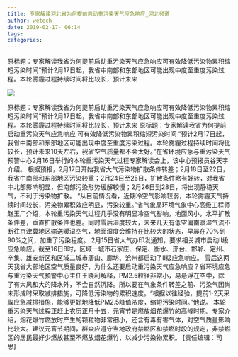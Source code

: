 ```yaml
---
title: 专家解读河北省为何提前启动重污染天气应急响应_河北频道
author: wetech
date: 2019-02-17- 06:14
tags: 
categories: 
---
```

原标题：专家解读我省为何提前启动重污染天气应急响应可有效降低污染物累积缩短污染时间“预计2月17日起，我省中南部和东部地区可能出现中度至重度污染过程。本轮雾霾过程持续时间将比较长，预计未来
<!-- more -->
                
<img align="center" border="0" src="http://p2.ifengimg.com/a/2016/0810/204c433878d5cf9size1_w16_h16.png" />
                
                
            
原标题：专家解读我省为何提前启动重污染天气应急响应可有效降低污染物累积缩短污染时间“预计2月17日起，我省中南部和东部地区可能出现中度至重度污染过程。本轮雾霾过程持续时间将比较长，预计未来
原标题：专家解读我省为何提前启动重污染天气应急响应
可有效降低污染物累积缩短污染时间
“预计2月17日起，我省中南部和东部地区可能出现中度至重度污染过程。本轮雾霾过程持续时间将比较长，预计未来10天左右，我省空气质量都不会太好。”在省环境应急与重污染天气预警中心2月16日举行的本轮重污染天气过程专家解读会上，该中心预报员谷天宇介绍。
根据预报，2月17日开始我省大气污染物扩散条件转差；2月18日至22日，我省中南部和东部地区污染较重；2月24日至25日，扩散条件略有好转，对我省中北部影响明显，但南部污染形势缓解较慢；2月26日到28日，将出现静稳天气，不利于污染物扩散。
“从目前情况看，近期冷空气影响较弱，本轮雾霾天气持续时间较长，污染物累积效应明显，污染较重。”省气象局环境气象中心高级工程师赵玉广介绍，本轮重污染天气过程几乎没有明显冷空气影响，地面风小，水平扩散条件差，垂直扩散条件也差。同时雪后湿度较大，未来几天有低空偏南暖湿气流不断往京津冀地区输送暖湿空气，地面湿度会维持在比较大的状态，早晨在70%到90%之间，加重了污染程度。
2月15日省大气办印发通知，要求相关城市启动Ⅱ级应急响应。截至16日8时，区域一城市石家庄、保定、衡水、邢台、邯郸、定州、辛集、雄安新区和区域二城市唐山、廊坊、沧州都启动了Ⅱ级应急响应。
雪后这两天我省大部地区空气质量良好，为什么还要启动重污染天气应急响应？省环境应急与重污染天气预警中心主任王晓利解释，PM2.5粒径非常小，易悬浮在空中，除了有大风和大的降水外，不会自然沉降。所以要在气象条件转差之前、污染气团尚未形成时采取减排措施，可降低污染物的累积速度。“根据以往经验，提前1-2天采取应急减排措施，能够更好地降低PM2.5峰值浓度，缩短污染时间。”他说。
本轮重污染天气过程正赶上农历正月十五，元宵节是燃放烟花爆竹的高峰时期。专家介绍，烟花爆竹燃放时产生的颗粒物非常细小，还含有毒有害气体，对空气质量影响比较大。建议元宵节期间，群众应遵守当地政府禁燃区和禁燃时段的规定，非禁燃区的居民最好少燃放甚至不燃放烟花爆竹，以减少污染物累积。
[责任编辑：司思]
            

